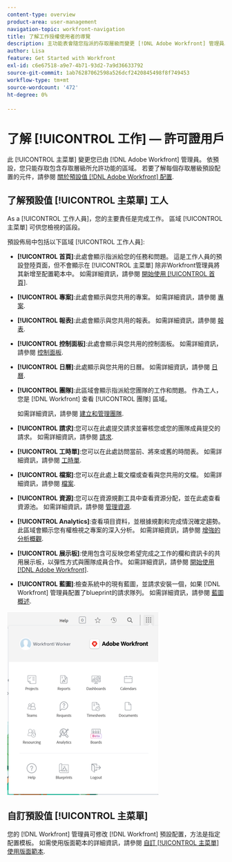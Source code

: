 ```yaml
---
content-type: overview
product-area: user-management
navigation-topic: workfront-navigation
title: 了解工作授權使用者的導覽
description: 主功能表會隨您指派的存取層級而變更 [!DNL Adobe Workfront] 管理員。 依預設，您只能存取包含存取層級所允許功能的區域。
author: Lisa
feature: Get Started with Workfront
exl-id: c6e67518-a9e7-4b71-93d2-7a9d36633792
source-git-commit: 1ab76287062598a526dcf2420845498f8f749453
workflow-type: tm+mt
source-wordcount: '472'
ht-degree: 0%

---
```


# 了解 [!UICONTROL 工作] — 許可證用戶

此 [!UICONTROL 主菜單] 變更您已由 [!DNL Adobe Workfront] 管理員。 依預設，您只能存取包含存取層級所允許功能的區域。 若要了解每個存取層級預設配置的元件，請參閱 [關於預設值 [!DNL Adobe Workfront] 配置](../../../administration-and-setup/customize-workfront/use-layout-templates/about-the-default-wf-layout.md).

## 了解預設值 [!UICONTROL 主菜單] 工人

As a [!UICONTROL 工作人員]，您的主要責任是完成工作。 區域 [!UICONTROL 主菜單] 可供您檢視的區段。

預設佈局中包括以下區域 [!UICONTROL 工作人員]:

* **[!UICONTROL 首頁]**:此處會顯示指派給您的任務和問題。 這是工作人員的預設登陸頁面，但不會顯示在 [!UICONTROL 主菜單] 除非Workfront管理員將其新增至配置範本中。  如需詳細資訊，請參閱 [開始使用 [!UICONTROL 首頁]](../../../workfront-basics/using-home/using-the-home-area/get-started-with-home.md).

* **[!UICONTROL 專案]**:此處會顯示與您共用的專案。 如需詳細資訊，請參閱 [專案](../../../manage-work/projects/projects-overview.md).

* **[!UICONTROL 報表]**:此處會顯示與您共用的報表。 如需詳細資訊，請參閱 [報表](../../../reports-and-dashboards/reports/reports-overview.md).

* **[!UICONTROL 控制面板]**:此處會顯示與您共用的控制面板。 如需詳細資訊，請參閱 [控制面板](../../../reports-and-dashboards/dashboards/dashboards-overview.md).

* **[!UICONTROL 日曆]**:此處顯示與您共用的日曆。 如需詳細資訊，請參閱 [日曆](../../../reports-and-dashboards/reports/calendars/calendars.md).

* **[!UICONTROL 團隊]**:此區域會顯示指派給您團隊的工作和問題。 作為工人，您是 [!DNL Workfront] 查看 [!UICONTROL 團隊] 區域。

   如需詳細資訊，請參閱 [建立和管理團隊](../../../people-teams-and-groups/create-and-manage-teams/create-and-mange-teams.md).

* **[!UICONTROL 請求]**:您可以在此處提交請求並審核您或您的團隊成員提交的請求。 如需詳細資訊，請參閱 [請求](../../../manage-work/requests/requests-overview.md).

* **[!UICONTROL 工時單]**:您可以在此處訪問當前、將來或舊的時間表。 如需詳細資訊，請參閱 [工時單](../../../timesheets/timesheets-all.md).

* **[!UICONTROL 檔案]**:您可以在此處上載文檔或查看與您共用的文檔。 如需詳細資訊，請參閱 [檔案](../../../documents/documents-overview.md).

* **[!UICONTROL 資源]**:您可以在資源規劃工具中查看資源分配，並在此處查看資源池。 如需詳細資訊，請參閱 [管理資源](../../../resource-mgmt/manage-resources.md).

* **[!UICONTROL Analytics]**:查看項目資料，並根據規劃和完成情況確定趨勢。 此區域會顯示您有權檢視之專案的深入分析。 如需詳細資訊，請參閱 [增強的分析概觀](../../../enhanced-analytics/enhanced-analytics-overview.md).

* **[!UICONTROL 展示板]**:使用包含可反映您希望完成之工作的欄和資訊卡的共用展示板，以彈性方式與團隊成員合作。 如需詳細資訊，請參閱 [開始使用 [!DNL Adobe Workfront]](../../../agile/get-started-with-boards/get-started-with-boards.md).

* **[!UICONTROL 藍圖]**:檢查系統中的現有藍圖，並請求安裝一個，如果 [!DNL Workfront] 管理員配置了blueprint的請求隊列。 如需詳細資訊，請參閱 [藍圖概述](../../../administration-and-setup/blueprints/blueprints-overview.md).

![](assets/worker-main-menu-350x426.png)

## 自訂預設值 [!UICONTROL 主菜單]

您的 [!DNL Workfront] 管理員可修改 [!DNL Workfront] 預設配置，方法是指定配置模板。 如需使用版面範本的詳細資訊，請參閱  [自訂 [!UICONTROL 主菜單] 使用版面範本](../../../administration-and-setup/customize-workfront/use-layout-templates/customize-main-menu.md).
